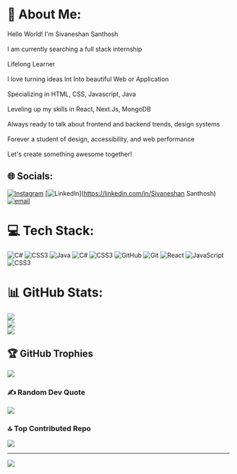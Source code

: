 # 💫 About Me:
Hello World! I'm Sivaneshan Santhosh<br><br>I am currently searching a full stack internship   <br><br>Lifelong Learner<br><br>I love turning ideas Int Into beautiful Web or Application<br><br>Specializing in HTML, CSS, Javascript, Java<br><br>Leveling up my skills in React, Next.Js, MongoDB<br><br>Always ready to talk about frontend and backend trends, design systems<br><br>Forever a student of design, accessibility, and web performance<br><br>Let's create something awesome together!


## 🌐 Socials:
[![Instagram](https://img.shields.io/badge/Instagram-%23E4405F.svg?logo=Instagram&logoColor=white)](https://instagram.com/__s.santhosh__) [![LinkedIn](https://img.shields.io/badge/LinkedIn-%230077B5.svg?logo=linkedin&logoColor=white)](https://linkedin.com/in/Sivaneshan Santhosh) [![email](https://img.shields.io/badge/Email-D14836?logo=gmail&logoColor=white)](mailto:sivaneshansanthosh@gmail.com) 

# 💻 Tech Stack:
![C#](https://img.shields.io/badge/c%23-%23239120.svg?style=for-the-badge&logo=csharp&logoColor=white) ![CSS3](https://img.shields.io/badge/css3-%231572B6.svg?style=for-the-badge&logo=css3&logoColor=white) ![Java](https://img.shields.io/badge/java-%23ED8B00.svg?style=for-the-badge&logo=openjdk&logoColor=white) ![C#](https://img.shields.io/badge/c%23-%23239120.svg?style=for-the-badge&logo=csharp&logoColor=white) ![CSS3](https://img.shields.io/badge/css3-%231572B6.svg?style=for-the-badge&logo=css3&logoColor=white) ![GitHub](https://img.shields.io/badge/github-%23121011.svg?style=for-the-badge&logo=github&logoColor=white) ![Git](https://img.shields.io/badge/git-%23F05033.svg?style=for-the-badge&logo=git&logoColor=white) ![React](https://img.shields.io/badge/react-%2320232a.svg?style=for-the-badge&logo=react&logoColor=%2361DAFB) ![JavaScript](https://img.shields.io/badge/javascript-%23323330.svg?style=for-the-badge&logo=javascript&logoColor=%23F7DF1E) ![CSS3](https://img.shields.io/badge/css3-%231572B6.svg?style=for-the-badge&logo=css3&logoColor=white)
# 📊 GitHub Stats:
![](https://github-readme-stats.vercel.app/api?username=SivaneshanSanthosh&theme=radical&hide_border=false&include_all_commits=true&count_private=false)<br/>
![](https://nirzak-streak-stats.vercel.app/?user=SivaneshanSanthosh&theme=radical&hide_border=false)<br/>
![](https://github-readme-stats.vercel.app/api/top-langs/?username=SivaneshanSanthosh&theme=radical&hide_border=false&include_all_commits=true&count_private=false&layout=compact)

## 🏆 GitHub Trophies
![](https://github-profile-trophy.vercel.app/?username=SivaneshanSanthosh&theme=radical&no-frame=false&no-bg=false&margin-w=4)

### ✍️ Random Dev Quote
![](https://quotes-github-readme.vercel.app/api?type=horizontal&theme=radical)

### 🔝 Top Contributed Repo
![](https://github-contributor-stats.vercel.app/api?username=SivaneshanSanthosh&limit=5&theme=radical&combine_all_yearly_contributions=true)

---
[![](https://visitcount.itsvg.in/api?id=SivaneshanSanthosh&icon=0&color=0)](https://visitcount.itsvg.in)

<!-- Proudly created with GPRM ( https://gprm.itsvg.in ) -->
